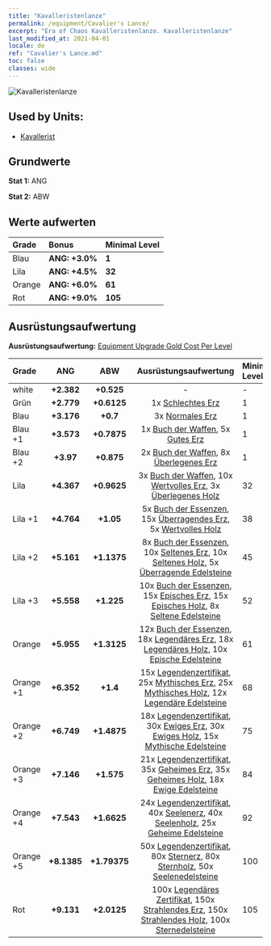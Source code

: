 ```yaml
---
title: "Kavalleristenlanze"
permalink: /equipment/Cavalier's Lance/
excerpt: "Era of Chaos Kavalleristenlanze. Kavalleristenlanze"
last_modified_at: 2021-04-01
locale: de
ref: "Cavalier's Lance.md"
toc: false
classes: wide
---
```


  ![Kavalleristenlanze](/images/e/e_1061.png)

## Used by Units:

* [Kavallerist](/de/units/Cavalier/) 


## Grundwerte
 **Stat 1:** ANG

 **Stat 2:** ABW

## Werte aufwerten

  |     Grade    |   Bonus | Minimal Level | 
  |:-------------|:--------|:--------------| 
  | Blau | **ANG: +3.0%** | **1** | 
  | Lila | **ANG: +4.5%** | **32** | 
  | Orange | **ANG: +6.0%** | **61** | 
  | Rot | **ANG: +9.0%** | **105** | 


## Ausrüstungsaufwertung
 **Ausrüstungsaufwertung:** [Equipment Upgrade Gold Cost Per Level](/equipment/EquipmentUpgradeCostPerLevel/) 

  |          Grade      | ANG | ABW | Ausrüstungsaufwertung | Minimal Level |
  |:--------------------|:---------:|:---------:|:----------------:|:--------------|
  | white | **+2.382** | **+0.525** | - | - |
  | Grün | **+2.779** | **+0.6125** | 1x [Schlechtes Erz](/de/Items/mat_1/) | 1 |
  | Blau | **+3.176** | **+0.7** | 3x [Normales Erz](/de/Items/mat_6/) | 1 |
  | Blau +1 | **+3.573** | **+0.7875** | 1x [Buch der Waffen](/de/Items/mat_18/), 5x [Gutes Erz](/de/Items/mat_12/) | 1 |
  | Blau +2 | **+3.97** | **+0.875** | 2x [Buch der Waffen](/de/Items/mat_25/), 8x [Überlegenes Erz](/de/Items/mat_19/) | 1 |
  | Lila | **+4.367** | **+0.9625** | 3x [Buch der Waffen](/de/Items/mat_32/), 10x [Wertvolles Erz](/de/Items/mat_26/), 3x [Überlegenes Holz](/de/Items/mat_20/) | 32 |
  | Lila +1 | **+4.764** | **+1.05** | 5x [Buch der Essenzen](/de/Items/mat_39/), 15x [Überragendes Erz](/de/Items/mat_33/), 5x [Wertvolles Holz](/de/Items/mat_27/) | 38 |
  | Lila +2 | **+5.161** | **+1.1375** | 8x [Buch der Essenzen](/de/Items/mat_46/), 10x [Seltenes Erz](/de/Items/mat_40/), 10x [Seltenes Holz](/de/Items/mat_41/), 5x [Überragende Edelsteine](/de/Items/mat_37/) | 45 |
  | Lila +3 | **+5.558** | **+1.225** | 10x [Buch der Essenzen](/de/Items/mat_53/), 15x [Episches Erz](/de/Items/mat_47/), 15x [Episches Holz](/de/Items/mat_48/), 8x [Seltene Edelsteine](/de/Items/mat_44/) | 52 |
  | Orange | **+5.955** | **+1.3125** | 12x [Buch der Essenzen](/de/Items/mat_60/), 18x [Legendäres Erz](/de/Items/mat_54/), 18x [Legendäres Holz](/de/Items/mat_55/), 10x [Epische Edelsteine](/de/Items/mat_51/) | 61 |
  | Orange +1 | **+6.352** | **+1.4** | 15x [Legendenzertifikat](/de/Items/mat_67/), 25x [Mythisches Erz](/de/Items/mat_61/), 25x [Mythisches Holz](/de/Items/mat_62/), 12x [Legendäre Edelsteine](/de/Items/mat_58/) | 68 |
  | Orange +2 | **+6.749** | **+1.4875** | 18x [Legendenzertifikat](/de/Items/mat_74/), 30x [Ewiges Erz](/de/Items/mat_68/), 30x [Ewiges Holz](/de/Items/mat_69/), 15x [Mythische Edelsteine](/de/Items/mat_65/) | 75 |
  | Orange +3 | **+7.146** | **+1.575** | 21x [Legendenzertifikat](/de/Items/mat_81/), 35x [Geheimes Erz](/de/Items/mat_75/), 35x [Geheimes Holz](/de/Items/mat_76/), 18x [Ewige Edelsteine](/de/Items/mat_72/) | 84 |
  | Orange +4 | **+7.543** | **+1.6625** | 24x [Legendenzertifikat](/de/Items/mat_88/), 40x [Seelenerz](/de/Items/mat_82/), 40x [Seelenholz](/de/Items/mat_83/), 25x [Geheime Edelsteine](/de/Items/mat_79/) | 92 |
  | Orange +5 | **+8.1385** | **+1.79375** | 50x [Legendenzertifikat](/de/Items/mat_95/), 80x [Sternerz](/de/Items/mat_89/), 80x [Sternholz](/de/Items/mat_90/), 50x [Seelenedelsteine](/de/Items/mat_86/) | 100 |
  | Rot | **+9.131** | **+2.0125** | 100x [Legendäres Zertifikat](/de/Items/mat_102/), 150x [Strahlendes Erz](/de/Items/mat_96/), 150x [Strahlendes Holz](/de/Items/mat_97/), 100x [Sternedelsteine](/de/Items/mat_93/) | 105 |

